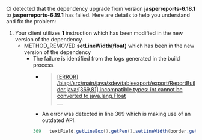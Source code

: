CI detected that the dependency upgrade from version **jasperreports-6.18.1** to **jasperreports-6.19.1** has failed. Here are details to help you understand and fix the problem:
1. Your client utilizes **1** instruction which has been modified in the new version of the dependency.
   * <summary>METHOD_REMOVED <b>setLineWidth(float)</b> which has been <b></b> in the new version of the dependency</summary>
            
        *  <summary>The failure is identified from the logs generated in the build process. </summary>
          
            *   >[[ERROR] /biapi/src/main/java/xdev/tableexport/export/ReportBuilder.java:[369,81] incompatible types: int cannot be converted to java.lang.Float<br>&nbsp;&nbsp;&nbsp;&nbsp;](https://github.com/chains-project/breaking-good/actions/runs/8110103454/job/22166641300#step:4:1534)
            *   An error was detected in line 369 which is making use of an outdated API.
             ``` java
             369   textField.getLineBox().getPen().setLineWidth(border.getLineWidth());
            ```
            


